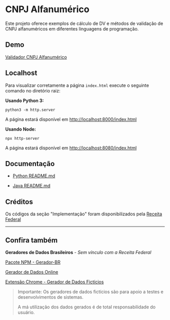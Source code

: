 # CNPJ Alfanumérico

Este projeto oferece exemplos de cálculo de DV e métodos de validação de CNPJ alfanuméricos em diferentes linguagens de programação.

## Demo

[Validador CNPJ Alfanumérico](https://box4.dev/validador-cnpj-alfanumerico/)

## Localhost

Para visualizar corretamente a página `index.html` execute o seguinte comando no diretório raiz:

**Usando Python 3:**

`python3 -m http.server`

A página estará disponível em [http://localhost:8000/index.html](http://localhost:8000/index.html)

**Usando Node:**

`npx http-server`

A página estará disponível em [http://localhost:8080/index.html](http://localhost:8080/index.html)

## Documentação

- [Python README.md](./python/README.md)

- [Java README.md](./java/README.md)

## Créditos

Os códigos da seção "Implementação" foram disponibilizados pela [Receita Federal](https://www.gov.br/receitafederal/pt-br/acesso-a-informacao/acoes-e-programas/programas-e-atividades/cnpj-alfanumerico)

---

## Confira também

**Geradores de Dados Brasileiros** - _Sem vínculo com a Receita Federal_

[Pacote NPM - Gerador-BR](https://www.npmjs.com/package/gerador-br)

[Gerador de Dados Online](https://box4.dev/gerador-br/geradores/)

[Extensão Chrome - Gerador de Dados Fictícios](https://chromewebstore.google.com/detail/ipfihnddjaepajgdamecijfdefikdgam)

> Importante: Os geradores de dados fictícios são para apoio a testes e desenvolvimentos de sistemas.
>
> A má utilização dos dados gerados é de total responsabilidade do usuário.
